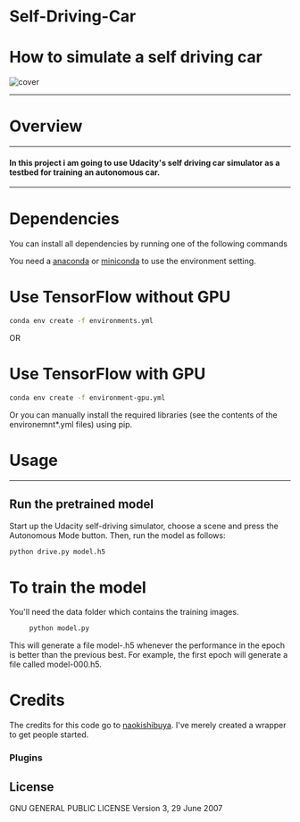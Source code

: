# Self-Driving-Car
# How to simulate a self driving car

![cover](https://user-images.githubusercontent.com/18666200/37863087-16811426-2f7e-11e8-95c6-30f03c4f5836.png)

---
# Overview


---


#### In this project i am going to use Udacity's self driving car simulator as a testbed for training an autonomous car.

---

# Dependencies
You can install all dependencies by running one of the following commands

You need a [anaconda]() or [miniconda]() to use the environment setting.

# Use TensorFlow without GPU
```sh
conda env create -f environments.yml 
```
OR

# Use TensorFlow with GPU

```sh
conda env create -f environment-gpu.yml
```
Or you can manually install the required libraries (see the contents of the environemnt*.yml files) using pip.


# Usage

---

## Run the pretrained model

Start up the Udacity self-driving simulator, choose a scene and press the Autonomous Mode button. Then, run the model as follows:

``` sh
python drive.py model.h5
```


# To train the model

You'll need the data folder which contains the training images.

```sh
     python model.py
```

This will generate a file model-<epoch>.h5 whenever the performance in the epoch is better than the previous best. For example, the first epoch will generate a file called model-000.h5.

# Credits


The credits for this code go to [naokishibuya](https://github.com/naokishibuya). I've merely created a wrapper to get people started.

### Plugins

License
----
 GNU 
 GENERAL PUBLIC LICENSE
 Version 3, 29 June 2007



